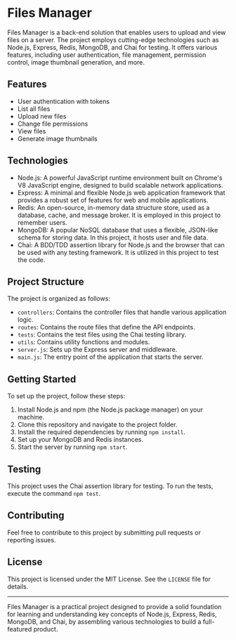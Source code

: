# Files Manager

Files Manager is a back-end solution that enables users to upload and view files on a server. The project employs cutting-edge technologies such as Node.js, Express, Redis, MongoDB, and Chai for testing. It offers various features, including user authentication, file management, permission control, image thumbnail generation, and more.

## Features

- User authentication with tokens
- List all files
- Upload new files
- Change file permissions
- View files
- Generate image thumbnails

## Technologies

- Node.js: A powerful JavaScript runtime environment built on Chrome's V8 JavaScript engine, designed to build scalable network applications.
- Express: A minimal and flexible Node.js web application framework that provides a robust set of features for web and mobile applications.
- Redis: An open-source, in-memory data structure store, used as a database, cache, and message broker. It is employed in this project to remember users.
- MongoDB: A popular NoSQL database that uses a flexible, JSON-like schema for storing data. In this project, it hosts user and file data.
- Chai: A BDD/TDD assertion library for Node.js and the browser that can be used with any testing framework. It is utilized in this project to test the code.

## Project Structure

The project is organized as follows:

- `controllers`: Contains the controller files that handle various application logic.
- `routes`: Contains the route files that define the API endpoints.
- `tests`: Contains the test files using the Chai testing library.
- `utils`: Contains utility functions and modules.
- `server.js`: Sets up the Express server and middleware.
- `main.js`: The entry point of the application that starts the server.

## Getting Started

To set up the project, follow these steps:

1. Install Node.js and npm (the Node.js package manager) on your machine.
2. Clone this repository and navigate to the project folder.
3. Install the required dependencies by running `npm install`.
4. Set up your MongoDB and Redis instances.
6. Start the server by running `npm start`.

## Testing

This project uses the Chai assertion library for testing. To run the tests, execute the command `npm test`.

## Contributing

Feel free to contribute to this project by submitting pull requests or reporting issues.

## License

This project is licensed under the MIT License. See the `LICENSE` file for details.

---

Files Manager is a practical project designed to provide a solid foundation for learning and understanding key concepts of Node.js, Express, Redis, MongoDB, and Chai, by assembling various technologies to build a full-featured product.
